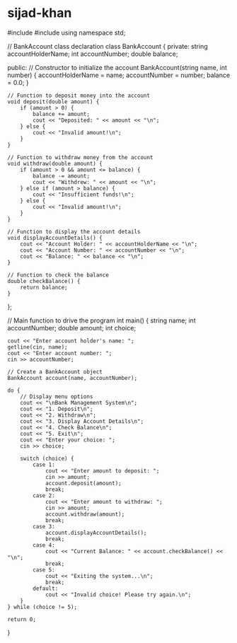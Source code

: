 # sijad-khan
#include <iostream>
#include <string>
using namespace std;

// BankAccount class declaration
class BankAccount {
private:
    string accountHolderName;
    int accountNumber;
    double balance;

public:
    // Constructor to initialize the account
    BankAccount(string name, int number) {
        accountHolderName = name;
        accountNumber = number;
        balance = 0.0;
    }

    // Function to deposit money into the account
    void deposit(double amount) {
        if (amount > 0) {
            balance += amount;
            cout << "Deposited: " << amount << "\n";
        } else {
            cout << "Invalid amount!\n";
        }
    }

    // Function to withdraw money from the account
    void withdraw(double amount) {
        if (amount > 0 && amount <= balance) {
            balance -= amount;
            cout << "Withdrew: " << amount << "\n";
        } else if (amount > balance) {
            cout << "Insufficient funds!\n";
        } else {
            cout << "Invalid amount!\n";
        }
    }

    // Function to display the account details
    void displayAccountDetails() {
        cout << "Account Holder: " << accountHolderName << "\n";
        cout << "Account Number: " << accountNumber << "\n";
        cout << "Balance: " << balance << "\n";
    }

    // Function to check the balance
    double checkBalance() {
        return balance;
    }
};

// Main function to drive the program
int main() {
    string name;
    int accountNumber;
    double amount;
    int choice;

    cout << "Enter account holder's name: ";
    getline(cin, name);
    cout << "Enter account number: ";
    cin >> accountNumber;

    // Create a BankAccount object
    BankAccount account(name, accountNumber);

    do {
        // Display menu options
        cout << "\nBank Management System\n";
        cout << "1. Deposit\n";
        cout << "2. Withdraw\n";
        cout << "3. Display Account Details\n";
        cout << "4. Check Balance\n";
        cout << "5. Exit\n";
        cout << "Enter your choice: ";
        cin >> choice;

        switch (choice) {
            case 1:
                cout << "Enter amount to deposit: ";
                cin >> amount;
                account.deposit(amount);
                break;
            case 2:
                cout << "Enter amount to withdraw: ";
                cin >> amount;
                account.withdraw(amount);
                break;
            case 3:
                account.displayAccountDetails();
                break;
            case 4:
                cout << "Current Balance: " << account.checkBalance() << "\n";
                break;
            case 5:
                cout << "Exiting the system...\n";
                break;
            default:
                cout << "Invalid choice! Please try again.\n";
        }
    } while (choice != 5);

    return 0;
}
